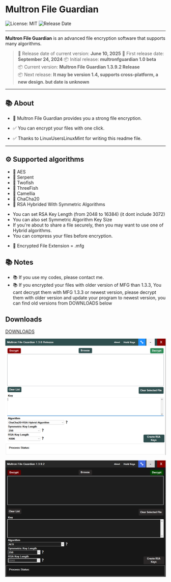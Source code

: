 # Multron File Guardian

![License: MIT](https://img.shields.io/badge/License-MIT-blue.svg)
![Release Date](https://img.shields.io/badge/Release%20Date-2025--06--10-brightgreen)

---

**Multron File Guardian** is an advanced file encryption software that supports many algorithms.
> 📅 Release date of current version: **June 10, 2025**
> 📅 First release date: **September 24, 2024**
> 📦 Initial release: **multronfguardian 1.0 beta**   
> 📦 Current version: **Multron File Guardian 1.3.9.2 Release**   
> 📦 Next release: **It may be version 1.4, supports cross-platform, a new design. but date is unknown**

---

## 📚 About
 
- 🔐 Multron File Guardian provides you a strong file encryption.
- ✅ You can encrypt your files with one click.

- ✅ Thanks to LinuxUsersLinuxMint for writing this readme file.

---

## ⚙️ Supported algorithms

- 🔐 AES
- 🔐 Serpent
- 🔐 Twofish
- 🔐 ThreeFish
- 🔐 Camellia
- 🔐 ChaCha20
- 🔐 RSA Hybrided With Symmetric Algorithms

* You can set RSA Key Length (from 2048 to 16384) (it dont include 3072)
* You can also set Symmetric Algorithm Key Size
* If you're about to share a file securely, then you may want to use one of Hybrid algorithms.
* You can compress your files before encryption.
- 🔐 Encrypted File Extension = .mfg

## 📚 Notes

- 📚 If you use my codes, please contact me.
- 📚 If you encrypted your files with older version of MFG than 1.3.3, You cant decrypt them with MFG 1.3.3 or newest version, please decrypt them with older version and update your program to newest version, you can find old versions from DOWNLOADS below

## Downloads

[DOWNLOADS](https://github.com/drwellss/MultronFguardian/releases)

![alt text](https://github.com/drwellss/MultronFguardian/blob/mfg_136_r/mfguard.png?raw=true)

![alt text](https://github.com/drwellss/MultronFguardian/blob/mfg1392_r/mfgdark.png?raw=true)
